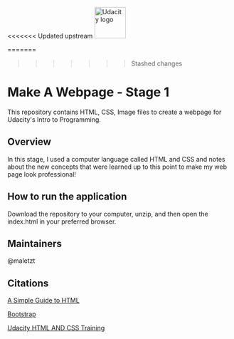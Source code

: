 <<<<<<< Updated upstream
<img src="https://www.google.com/imgres?imgurl=http%3A%2F%2F1onjea25cyhx3uvxgs4vu325.wpengine.netdna-cdn.com%2Fwp-content%2Fthemes%2Fudacity_wp_1_8%2Fimages%2FUdacity_Logo_SVG_200x35.svg&imgrefurl=http%3A%2F%2Fblog.udacity.com%2F2015%2F08%2Fmatt-holloway-executive-at-nook-why-im-taking-the-udacity-nanodegree.html&docid=Wmyxm-oa6ODoDM&tbnid=uSr-qPB9BJKybM%3A&w=800&h=140&bih=1240&biw=1822&ved=0ahUKEwjIhIDEhs_PAhWFez4KHajZBmoQMwgrKA0wDQ&iact=mrc&uact=8" alt="Udacity logo" height="70">

=======
>>>>>>> Stashed changes
# Make A Webpage - Stage 1

This repository contains HTML, CSS, Image files to create a webpage for Udacity's Intro to Programming.

## Overview

In this stage, I used a computer language called HTML and CSS and notes about the new concepts that were learned up to this point to make my web page look professional!

## How to run the application

Download the repository to your computer, unzip, and then open the index.html in your preferred browser.

## Maintainers

@maletzt

## Citations

[A Simple Guide to HTML](http://www.simplehtmlguide.com/youtube.php)

[Bootstrap](http://getbootstrap.com/css/)

[Udacity HTML AND CSS Training](https://classroom.udacity.com/nanodegrees/nd000/parts/0001345402/modules/383612889175460/lessons/3843768856/concepts/38472587200923)
